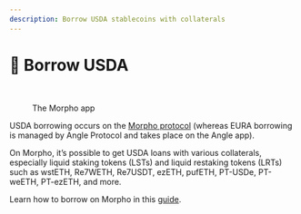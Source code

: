 ```yaml
---
description: Borrow USDA stablecoins with collaterals
---
```


# 🏦 Borrow USDA

<figure><img src="../.gitbook/assets/Capture d’écran 2024-09-26 à 14.35.35.png" alt=""><figcaption><p>The Morpho app</p></figcaption></figure>

USDA borrowing occurs on the [Morpho protocol](https://app.morpho.org/borrow?network=mainnet\&morphoPrice=0.2) (whereas EURA borrowing is managed by Angle Protocol and takes place on the Angle app).

On Morpho, it’s possible to get USDA loans with various collaterals, especially liquid staking tokens (LSTs) and liquid restaking tokens (LRTs) such as wstETH, Re7WETH, Re7USDT, ezETH, pufETH, PT-USDe, PT-weETH, PT-ezETH, and more.

Learn how to borrow on Morpho in this [guide](https://docs.morpho.org/interface/dapp-guides/).
